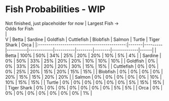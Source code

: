 # Fish Probabilities - WIP
Not finished, just placeholder for now
| Largest Fish -><br>Odds for Fish<br>\|<br>V | Betta | Sardine | Goldfish | Cuttlefish | Blobfish | Salmon | Turtle | Tiger Shark | Orca |
|:-------------------------------------------:|-------|---------|----------|------------|----------|--------|--------|-------------|------|
| Betta                                       | 100%  | 50%     | 34%      | 25%        | 20%      | 20%    | 10%    | 5%          | 4%   |
| Sardine                                     | 0%    | 50%     | 33%      | 25%        | 20%      | 20%    | 10%    | 10%         | 10%  |
| Goldfish                                    | 0%    | 0%      | 33%      | 25%        | 20%      | 20%    | 30%    | 15%         | 15%  |
| Cuttlefish                                  | 0%    | 0%      | 0%       | 25%        | 20%      | 15%    | 20%    | 15%         | 15%  |
| Blobfish                                    | 0%    | 0%      | 0%       | 0%         | 20%      | 15%    | 15%    | 20%         | 20%  |
| Salmon                                      | 0%    | 0%      | 0%       | 0%         | 0%       | 10%    | 10%    | 15%         | 15%  |
| Turtle                                      | 0%    | 0%      | 0%       | 0%         | 0%       | 0%     | 5%     | 15%         | 15%  |
| Tiger Shark                                 | 0%    | 0%      | 0%       | 0%         | 0%       | 0%     | 0%     | 5%          | 5%   |
| Orca                                        | 0%    | 0%      | 0%       | 0%         | 0%       | 0%     | 0%     | 0%          | 1%   |
